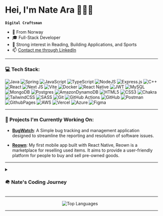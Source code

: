 # Hei, I'm Nate Ara 🧑🏽‍💻

**`Digital Craftsman`**

- 📍 From Norway
- 🎓 Full-Stack Developer
- 🐺 Strong interest in Reading, Building Applications, and Sports
- 📫 [Contact me through LinkedIn](https://www.linkedin.com/in/nate-tklay-arafayne-20898925a)

---

### 💻 Tech Stack:
![Java](https://img.shields.io/badge/java-%23ED8B00.svg?style=flat&logo=openjdk&logoColor=white)
![Spring](https://img.shields.io/badge/spring-%236DB33F.svg?style=flat&logo=spring&logoColor=white) 
![JavaScript](https://img.shields.io/badge/javascript-%23323330.svg?style=flat&logo=javascript&logoColor=%23F7DF1E)
![TypeScript](https://img.shields.io/badge/typescript-%23007ACC.svg?style=flat&logo=typescript&logoColor=white)
![NodeJS](https://img.shields.io/badge/node.js-6DA55F?style=flat&logo=node.js&logoColor=white)
![Express.js](https://img.shields.io/badge/express.js-%23404d59.svg?style=flat&logo=express&logoColor=%2361DAFB)
![C++](https://img.shields.io/badge/c++-%2300599C.svg?style=flat&logo=c%2B%2B&logoColor=white)
![React](https://img.shields.io/badge/react-%2320232a.svg?style=flat&logo=react&logoColor=%2361DAFB) 
![Next JS](https://img.shields.io/badge/Next-black?style=flat&logo=next.js&logoColor=white)
![Vite](https://img.shields.io/badge/vite-%23646CFF.svg?style=flat&logo=vite&logoColor=white) 
![Docker](https://img.shields.io/badge/docker-%230db7ed.svg?style=flat&logo=docker&logoColor=white)
![React Native](https://img.shields.io/badge/react_native-%2320232a.svg?style=flat&logo=react&logoColor=%2361DAFB)
![JWT](https://img.shields.io/badge/JWT-black?style=flat&logo=JSON%20web%20tokens) 
![MySQL](https://img.shields.io/badge/mysql-4479A1.svg?style=flat&logo=mysql&logoColor=white)
![MongoDB](https://img.shields.io/badge/MongoDB-%234ea94b.svg?style=flat&logo=mongodb&logoColor=white)
![Postgres](https://img.shields.io/badge/postgres-%23316192.svg?style=flat&logo=postgresql&logoColor=white)
![AmazonDynamoDB](https://img.shields.io/badge/Amazon%20DynamoDB-4053D6?style=flat&logo=Amazon%20DynamoDB&logoColor=white) 
![HTML5](https://img.shields.io/badge/html5-%23E34F26.svg?style=flat&logo=html5&logoColor=white)
![CSS3](https://img.shields.io/badge/css3-%231572B6.svg?style=flat&logo=css3&logoColor=white)
![Chakra](https://img.shields.io/badge/chakra-%234ED1C5.svg?style=flat&logo=chakraui&logoColor=white) 
![TailwindCSS](https://img.shields.io/badge/tailwindcss-%2338B2AC.svg?style=flat&logo=tailwind-css&logoColor=white) 
![SASS](https://img.shields.io/badge/SASS-hotpink.svg?style=flat&logo=SASS&logoColor=white)
![Git](https://img.shields.io/badge/git-%23F05033.svg?style=flat&logo=git&logoColor=white)
![GitHub Actions](https://img.shields.io/badge/github%20actions-%232671E5.svg?style=flat&logo=githubactions&logoColor=white) 
![GitHub](https://img.shields.io/badge/github-%23121011.svg?style=flat&logo=github&logoColor=white)
![Postman](https://img.shields.io/badge/Postman-FF6C37?style=flat&logo=postman&logoColor=white)
![GithubPages](https://img.shields.io/badge/github%20pages-121013?style=flat&logo=github&logoColor=white) 
![AWS](https://img.shields.io/badge/AWS-%23FF9900.svg?style=flat&logo=amazon-aws&logoColor=white)
![Vercel](https://img.shields.io/badge/vercel-%23000000.svg?style=flat&logo=vercel&logoColor=white)
![Azure](https://img.shields.io/badge/azure-%230072C6.svg?style=flat&logo=microsoftazure&logoColor=white)
![Figma](https://img.shields.io/badge/figma-%23F24E1E.svg?style=flat&logo=figma&logoColor=white) 

---

### 🚀 Projects I'm Currently Working On:
- **[BugWatch](https://github.com/NateAra/BugWatch)**:
  A Simple bug tracking and management application designed to streamline the reporting and resolution of software issues.
  
- **[Reown](https://github.com/NateAra/Reown)**:
  My first mobile app built with React Native, Reown is a marketplace for reselling used items. It aims to provide a user-friendly platform for people to buy and sell pre-owned goods.

---

<details>
 <summary>
  <h3>🪖 Nate's Coding Journey</h3>
 </summary>
   As a Full-Stack Developer, I thrive on solving complex problems and continuously embracing new knowledge. My journey began in the military, where I developed discipline and resilience. However, my passion for technology and coding eventually led me to transition into Full-Stack Development. Today, I harness the discipline from my military background and my insatiable curiosity to conquer daily coding challenges. This unique blend of experiences fuels my excitement and drive in the ever-evolving tech landscape.
</details>

---

<div align="center">
 <img src="https://github-readme-stats.vercel.app/api/top-langs/?username=NateAra&theme=dark&hide_border=false&include_all_commits=true&count_private=true&layout=compact" alt="Top Languages" style="margin-right: 10px;"/>
</div>

---